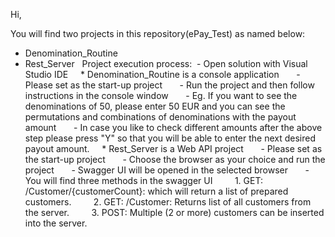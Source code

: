 Hi,

You will find two projects in this repository(ePay_Test) as named below:
 - Denomination_Routine
 - Rest_Server
 
Project execution process:
 - Open solution with Visual Studio IDE
    * Denomination_Routine is a console application
      - Please set as the start-up project
      - Run the project and then follow instructions in the console window
      - Eg. If you want to see the denominations of 50, please enter 50 EUR and you can see the permutations and combinations of denominations with the payout amount
      - In case you like to check different amounts after the above step please press "Y" so that you will be able to enter the next desired payout amount.
    * Rest_Server is a Web API project
      - Please set as the start-up project
      - Choose the browser as your choice and run the project
      - Swagger UI will be opened in the selected browser
      - You will find three methods in the swagger UI
        1. GET: /Customer/{customerCount}: which will return a list of prepared customers.
        2. GET: /Customer: Returns list of all customers from the server.
        3. POST: Multiple (2 or more) customers can be inserted into the server.
